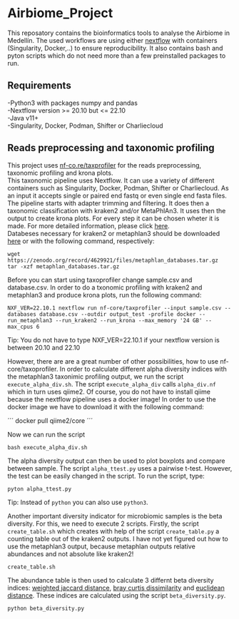 # Airbiome_Project
This reposatory contains the bioinformatics tools to analyse the Airbiome in Medellín.
The used workflows are using either [nextflow](https://www.nextflow.io/) with containers (Singularity, Docker,..) to ensure reproducibility.
It also contains bash and pyton scripts which do not need more than a few preinstalled packages to run.
## Requirements
-Python3 with packages numpy and pandas \
-Nextflow version >= 20.10 but <=  22.10 \
-Java v11+ \
-Singularity, Docker, Podman, Shifter or Charliecloud 
## Reads preprocessing and taxonomic profiling 
This project uses [nf-co.re/taxprofiler](https://nf-co.re/taxprofiler/1.0.0) for the reads preprocessing, taxonomic profiling and krona plots.  
This taxonomic pipeline  uses Nextflow. It can use a variety of different 
containers such as Singularity, Docker, Podman, Shifter or Charliecloud. As an input it accepts single or 
paired end fastq or even single end fasta files. The pipeline starts with adapter trimming and filtering. 
It does then a taxonomic classification with kraken2 and/or MetaPhlAn3. It uses then the output to create krona plots. 
For every step it can be chosen wheter it is made. For more detailed information, please click [here](https://nf-co.re/taxprofiler/1.0.0). \
Databeses necessary for kraken2 or metaphlan3 should be downloaded [here](https://benlangmead.github.io/aws-indexes/k2) or with the following command, respectively: 

```
wget https://zenodo.org/record/4629921/files/metaphlan_databases.tar.gz 
tar -xzf metaphlan_databases.tar.gz
```

Before you can start using taxoprofiler change sample.csv and database.csv. 
In order to do a txonomic profiling with kraken2 and metaphlan3 and produce krona plots, run the following command:

```
NXF_VER=22.10.1 nextflow run nf-core/taxprofiler --input sample.csv --databases database.csv --outdir output_test -profile docker --run_metaphlan3 --run_kraken2 --run_krona --max_memory '24 GB' --max_cpus 6
```

Tip: You do not have to type NXF_VER=22.10.1 if your nextflow version is between 20.10 and 22.10 

However, there are are a great number of other possibilities, how to use nf-core/taxoprofiler.
In order to calculate different alpha diversity indices with the metaphlan3 taxonimic profiling output, we run the script ```execute_alpha_div.sh```.
The script ```execute_alpha_div``` calls ```alpha_div.nf``` which in turn uses qiime2. Of course, you do not have to install qiime because the nextflow pipeline uses a docker image! In order to use the docker image we have to download it with the following command:

´´´
docker pull qiime2/core
´´´

Now we can run the script


```
bash execute_alpha_div.sh
```
The alpha diversity output can then be used to plot boxplots and compare between sample. The script ```alpha_ttest.py``` uses a pairwise t-test. However, the test can be easily changed in the script. To run the script, type:


```
pyton alpha_ttest.py
```
Tip: Instead of ```python``` you can also use ```python3```.

Another important diversity indicator for microbiomic samples is the beta diversity. For this, we need to execute 2 scripts.
Firstly, the script ```create_table.sh``` which creates with help of the script ```create_table.py``` a counting table out of the kraken2 outputs.
I have not yet figured out how to use the metaphlan3 output, because metaphlan outputs relative abundances and not absolute like kraken2!

```
create_table.sh
```
The abundance table is then used to calculate 3 differnt beta diversity indices: [weighted jaccard distance](https://rpubs.com/lgadar/weighted-jaccard), [bray curtis dissimilarity](https://people.revoledu.com/kardi/tutorial/Similarity/BrayCurtisDistance.html) and [euclidean distance](https://www.engati.com/glossary/euclidean-distance). These indices are calculated using the script ```beta_diversity.py```.
```
python beta_diversity.py
```
